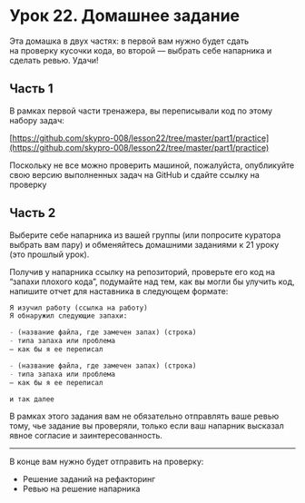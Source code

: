 # Урок 22. Домашнее задание


Эта домашка в двух частях: в первой вам нужно будет сдать на проверку кусочки кода,  во второй — выбрать себе напарника и сделать ревью. Удачи!

## **Часть 1**

В рамках первой части тренажера, вы переписывали код по этому набору задач:

[https://github.com/skypro-008/lesson22/tree/master/part1/practice](https://github.com/skypro-008/lesson22/tree/master/part1/practice)

Поскольку не все можно проверить машиной, пожалуйста, опубликуйте свою версию выполненных задач на GitHub и сдайте ссылку на проверку

## **Часть 2**

Выберите себе напарника из вашей группы (или попросите куратора выбрать вам пару) и обменяйтесь домашними заданиями к 21 уроку (это прошлый урок). 

Получив у напарника ссылку на репозиторий, проверьте его код на “запахи плохого кода”, подумайте над тем, как вы могли бы улучить код, напишите отчет для наставника в следующем формате:

```python
Я изучил работу (ссылка на работу) 
Я обнаружил следующие запахи:

- (название файла, где замечен запах) (строка) 
- типа запаха или проблема
– как бы я ее переписал

- (название файла, где замечен запах) (строка) 
- типа запаха или проблема
– как бы я ее переписал

и так далее
```

В рамках этого задания вам не обязательно отправлять ваше ревью тому, чье задание вы проверяли, только если ваш напарник высказал явное согласие и заинтересованность.

---

В конце вам нужно будет отправить на проверку:

- Решение заданий на рефакторинг
- Ревью на решение напарника
